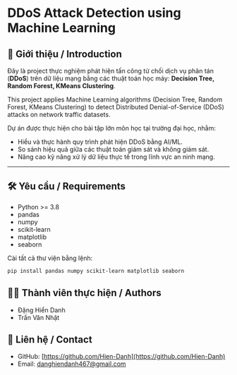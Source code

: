 # DDoS Attack Detection using Machine Learning

## 📑 Giới thiệu / Introduction

Đây là project thực nghiệm phát hiện tấn công từ chối dịch vụ phân tán (**DDoS**) trên dữ liệu mạng bằng các thuật toán học máy: **Decision Tree, Random Forest, KMeans Clustering**.

This project applies Machine Learning algorithms (Decision Tree, Random Forest, KMeans Clustering) to detect Distributed Denial-of-Service (DDoS) attacks on network traffic datasets.

Dự án được thực hiện cho bài tập lớn môn học tại trường đại học, nhằm:  
- Hiểu và thực hành quy trình phát hiện DDoS bằng AI/ML.  
- So sánh hiệu quả giữa các thuật toán giám sát và không giám sát.  
- Nâng cao kỹ năng xử lý dữ liệu thực tế trong lĩnh vực an ninh mạng.

---

## 🛠️ Yêu cầu / Requirements

- Python >= 3.8  
- pandas  
- numpy  
- scikit-learn  
- matplotlib  
- seaborn  

Cài tất cả thư viện bằng lệnh:
```bash
pip install pandas numpy scikit-learn matplotlib seaborn
```
## 👨‍💻 Thành viên thực hiện / Authors

- Đặng Hiển Danh  
- Trần Văn Nhật  

## 🔗 Liên hệ / Contact

- GitHub: [https://github.com/Hien-Danh](https://github.com/Hien-Danh)  
- Email: danghiendanh467@gmail.com
